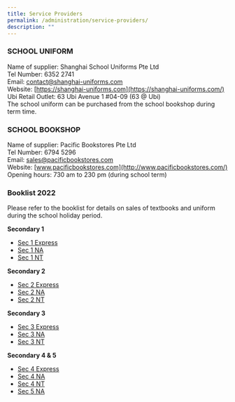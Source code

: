 ```yaml
---
title: Service Providers
permalink: /administration/service-providers/
description: ""
---
```



### SCHOOL UNIFORM 
Name of supplier: Shanghai School Uniforms Pte Ltd <br> 
Tel Number: 6352 2741  <br>
Email: [contact@shanghai-uniforms.com](mailto:contact@shanghai-uniforms.com)  <br>
Website: [https://shanghai-uniforms.com](https://shanghai-uniforms.com/)  <br>
Ubi Retail Outlet: 63 Ubi Avenue 1 #04-09 (63 @ Ubi)   <br>
The school uniform can be purchased from the school bookshop during term time.

### **SCHOOL BOOKSHOP**  

Name of supplier: Pacific Bookstores Pte Ltd <br>
Tel Number: 6794 5296 <br>
Email: [sales@pacificbookstores.com](mailto:sales@pacificbookstores.com) <br>
Website: [www.pacificbookstores.com](http://www.pacificbookstores.com/) <br>
Opening hours: 730 am to 230 pm (during school term)

### Booklist 2022
Please refer to the booklist for details on sales of textbooks and uniform during the school holiday period.


**Secondary 1**
* [Sec 1 Express](/files/WWSS%202022%20S1EXP.pdf)
* [Sec 1 NA](/files/WWSS%202022%20S1NA.pdf)
* [Sec 1 NT](/files/WWSS%202022%20S1NT.pdf)

**Secondary 2**
* [Sec 2 Express](/files/WWSS%202022%20S2E.pdf)
* [Sec 2 NA](/files/WWSS%202022%20S2NA.pdf)
* [Sec 2 NT](/files/WWSS%202022%20S2NT.pdf)

**Secondary 3**
* [Sec 3 Express](/files/WWSS%202022%20S3E.pdf)
* [Sec 3 NA](/files/WWSS%202022%20S3NA.pdf)
* [Sec 3 NT](/files/WWSS%202022%20S3NT.pdf)

**Secondary 4 & 5**
* [Sec 4 Express](/files/WWSS%202022%20S4E.pdf)
* [Sec 4 NA](/files/WWSS%202022%20S4NA.pdf)
* [Sec 4 NT](/files/WWSS%202022%20S4NT.pdf)
* [Sec 5 NA](/files/WWSS%202022%20S5NA.pdf)
